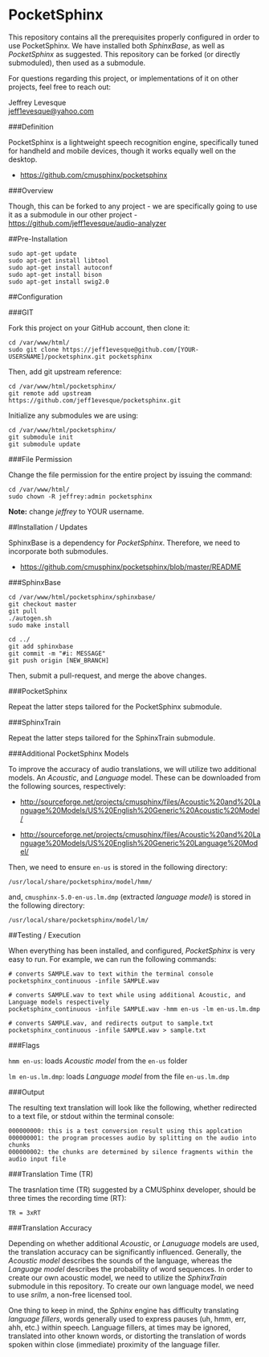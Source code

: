 PocketSphinx
=====================

This repository contains all the prerequisites properly configured in order to use PocketSphinx.  We have installed both *SphinxBase*, as well as *PocketSphinx* as suggested.  This repository can be forked (or directly submoduled), then used as a submodule.

For questions regarding this project, or implementations of it on other projects, feel free to reach out:

Jeffrey Levesque  
jeff1evesque@yahoo.com

###Definition

PocketSphinx is a lightweight speech recognition engine, specifically tuned for handheld and mobile devices, though it works equally well on the desktop.

- https://github.com/cmusphinx/pocketsphinx

###Overview

Though, this can be forked to any project - we are specifically going to use it as a submodule in our other project - https://github.com/jeff1evesque/audio-analyzer

##Pre-Installation

```
sudo apt-get update
sudo apt-get install libtool
sudo apt-get install autoconf
sudo apt-get install bison
sudo apt-get install swig2.0
```

##Configuration

###GIT

Fork this project on your GitHub account, then clone it:

```
cd /var/www/html/
sudo git clone https://jeff1evesque@github.com/[YOUR-USERSNAME]/pocketsphinx.git pocketsphinx
```

Then, add git upstream reference:

```
cd /var/www/html/pocketsphinx/
git remote add upstream https://github.com/jeff1evesque/pocketsphinx.git
```

Initialize any submodules we are using:

```
cd /var/www/html/pocketsphinx/
git submodule init
git submodule update
```

###File Permission

Change the file permission for the entire project by issuing the command:

```
cd /var/www/html/
sudo chown -R jeffrey:admin pocketsphinx
```

**Note:** change *jeffrey* to YOUR username.

##Installation /  Updates

SphinxBase is a dependency for *PocketSphinx*.  Therefore, we need to incorporate both submodules.

- https://github.com/cmusphinx/pocketsphinx/blob/master/README

###SphinxBase

```
cd /var/www/html/pocketsphinx/sphinxbase/
git checkout master
git pull
./autogen.sh
sudo make install

cd ../
git add sphinxbase
git commit -m "#i: MESSAGE"
git push origin [NEW_BRANCH]
```

Then, submit a pull-request, and merge the above changes.

###PocketSphinx

Repeat the latter steps tailored for the PocketSphinx submodule.

###SphinxTrain

Repeat the latter steps tailored for the SphinxTrain submodule.

###Additional PocketSphinx Models

To improve the accuracy of audio translations, we will utilize two additional models.  An *Acoustic*, and *Language* model.  These can be downloaded from the following sources, respectively:

- http://sourceforge.net/projects/cmusphinx/files/Acoustic%20and%20Language%20Models/US%20English%20Generic%20Acoustic%20Model/

- http://sourceforge.net/projects/cmusphinx/files/Acoustic%20and%20Language%20Models/US%20English%20Generic%20Language%20Model/

Then, we need to ensure `en-us` is stored in the following directory:

```
/usr/local/share/pocketsphinx/model/hmm/
```

and, `cmusphinx-5.0-en-us.lm.dmp` (extracted *language model*) is stored in the following directory:

```
/usr/local/share/pocketsphinx/model/lm/
```

##Testing / Execution

When everything has been installed, and configured, *PocketSphinx* is very easy to run.  For example, we can run the following commands:

```
# converts SAMPLE.wav to text within the terminal console
pocketsphinx_continuous -infile SAMPLE.wav

# converts SAMPLE.wav to text while using additional Acoustic, and Language models respectively
pocketsphinx_continuous -infile SAMPLE.wav -hmm en-us -lm en-us.lm.dmp

# converts SAMPLE.wav, and redirects output to sample.txt
pocketsphinx_continuous -infile SAMPLE.wav > sample.txt
```

###Flags

`hmm en-us`: loads *Acoustic model* from the `en-us` folder

`lm en-us.lm.dmp`: loads *Language model* from the file `en-us.lm.dmp`

###Output

The resulting text translation will look like the following, whether redirected to a text file, or stdout within the terminal console:

```
000000000: this is a test conversion result using this applcation
000000001: the program processes audio by splitting on the audio into chunks
000000002: the chunks are determined by silence fragments within the audio input file
```

###Translation Time (TR)

The trasnlation time (TR) suggested by a CMUSphinx developer, should be three times the recording time (RT):

```
TR = 3xRT
```

###Translation Accuracy

Depending on whether additional *Acoustic*, or *Lanuguage* models are used, the translation accuracy can be significantly influenced.  Generally, the *Acoustic model* describes the sounds of the language, whereas the *Language model* describes the probability of word sequences.  In order to create our own acoustic model, we need to utilize the *SphinxTrain* submodule in this repository.  To create our own language model, we need to use *srilm*, a non-free licensed tool.

One thing to keep in mind, the *Sphinx* engine has difficulty translating *language fillers*, words generally used to express pauses (uh, hmm, err, ahh, etc.) within speech.  Language fillers, at times may be ignored, translated into other known words, or distorting the translation of words spoken within close (immediate) proximity of the language filler.
